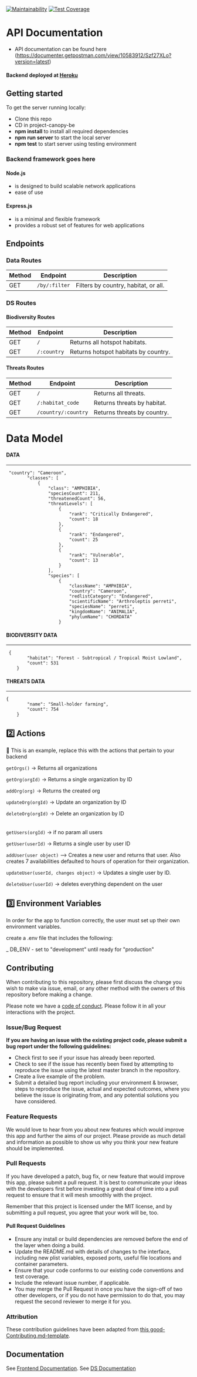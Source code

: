 [![Maintainability](https://api.codeclimate.com/v1/badges/e3a4b7ce6158bc66ca58/maintainability)](https://codeclimate.com/github/Lambda-School-Labs/project-canopy-be/maintainability)
[![Test Coverage](https://api.codeclimate.com/v1/badges/e3a4b7ce6158bc66ca58/test_coverage)](https://codeclimate.com/github/Lambda-School-Labs/project-canopy-be/test_coverage)

# API Documentation

- API documentation can be found here (https://documenter.getpostman.com/view/10583912/Szf27XLo?version=latest)

#### Backend deployed at [Heroku](https://projectcanopybackend.herokuapp.com) <br>

## Getting started

To get the server running locally:

- Clone this repo
- CD in project-canopy-be
- **npm install** to install all required dependencies
- **npm run server** to start the local server
- **npm test** to start server using testing environment

### Backend framework goes here

#### Node.js

- is designed to build scalable network applications
- ease of use

#### Express.js

- is a minimal and flexible framework
- provides a robust set of features for web applications

## Endpoints

### Data Routes

| Method | Endpoint      | Description                          |
| ------ | ------------- | ------------------------------------ |
| GET    | `/by/:filter` | Filters by country, habitat, or all. |

### DS Routes

#### Biodiversity Routes

| Method | Endpoint    | Description                          |
| ------ | ----------- | ------------------------------------ |
| GET    | `/`         | Returns all hotspot habitats.        |
| GET    | `/:country` | Returns hotspot habitats by country. |

#### Threats Routes

| Method | Endpoint            | Description                 |
| ------ | ------------------- | --------------------------- |
| GET    | `/`                 | Returns all threats.        |
| GET    | `/:habitat_code`    | Returns threats by habitat. |
| GET    | `/country/:country` | Returns threats by country. |

# Data Model

#### DATA

---

```
 "country": "Cameroon",
        "classes": [
            {
                "class": "AMPHIBIA",
                "speciesCount": 211,
                "threatenedCount": 56,
                "threatLevels": [
                    {
                        "rank": "Critically Endangered",
                        "count": 18
                    },
                    {
                        "rank": "Endangered",
                        "count": 25
                    },
                    {
                        "rank": "Vulnerable",
                        "count": 13
                    }
                ],
                "species": [
                    {
                        "className": "AMPHIBIA",
                        "country": "Cameroon",
                        "redlistCategory": "Endangered",
                        "scientificName": "Arthroleptis perreti",
                        "speciesName": "perreti",
                        "kingdomName": "ANIMALIA",
                        "phylumName": "CHORDATA"
                    }
```

#### BIODIVERSITY DATA

---

```
 {
        "habitat": "Forest - Subtropical / Tropical Moist Lowland",
        "count": 531
    }
```

#### THREATS DATA

---

```
{
        "name": "Small-holder farming",
        "count": 754
    }
```

## 2️⃣ Actions

🚫 This is an example, replace this with the actions that pertain to your backend

`getOrgs()` -> Returns all organizations

`getOrg(orgId)` -> Returns a single organization by ID

`addOrg(org)` -> Returns the created org

`updateOrg(orgId)` -> Update an organization by ID

`deleteOrg(orgId)` -> Delete an organization by ID
<br>
<br>
<br>
`getUsers(orgId)` -> if no param all users

`getUser(userId)` -> Returns a single user by user ID

`addUser(user object)` --> Creates a new user and returns that user. Also creates 7 availabilities defaulted to hours of operation for their organization.

`updateUser(userId, changes object)` -> Updates a single user by ID.

`deleteUser(userId)` -> deletes everything dependent on the user

## 3️⃣ Environment Variables

In order for the app to function correctly, the user must set up their own environment variables.

create a .env file that includes the following:

\_ DB_ENV - set to "development" until ready for "production"

## Contributing

When contributing to this repository, please first discuss the change you wish to make via issue, email, or any other method with the owners of this repository before making a change.

Please note we have a [code of conduct](./code_of_conduct.md). Please follow it in all your interactions with the project.

### Issue/Bug Request

**If you are having an issue with the existing project code, please submit a bug report under the following guidelines:**

- Check first to see if your issue has already been reported.
- Check to see if the issue has recently been fixed by attempting to reproduce the issue using the latest master branch in the repository.
- Create a live example of the problem.
- Submit a detailed bug report including your environment & browser, steps to reproduce the issue, actual and expected outcomes, where you believe the issue is originating from, and any potential solutions you have considered.

### Feature Requests

We would love to hear from you about new features which would improve this app and further the aims of our project. Please provide as much detail and information as possible to show us why you think your new feature should be implemented.

### Pull Requests

If you have developed a patch, bug fix, or new feature that would improve this app, please submit a pull request. It is best to communicate your ideas with the developers first before investing a great deal of time into a pull request to ensure that it will mesh smoothly with the project.

Remember that this project is licensed under the MIT license, and by submitting a pull request, you agree that your work will be, too.

#### Pull Request Guidelines

- Ensure any install or build dependencies are removed before the end of the layer when doing a build.
- Update the README.md with details of changes to the interface, including new plist variables, exposed ports, useful file locations and container parameters.
- Ensure that your code conforms to our existing code conventions and test coverage.
- Include the relevant issue number, if applicable.
- You may merge the Pull Request in once you have the sign-off of two other developers, or if you do not have permission to do that, you may request the second reviewer to merge it for you.

### Attribution

These contribution guidelines have been adapted from [this good-Contributing.md-template](https://gist.github.com/PurpleBooth/b24679402957c63ec426).

## Documentation

See [Frontend Documentation](https://github.com/Lambda-School-Labs/project-canopy-fe).
See [DS Documentation](https://github.com/Lambda-School-Labs/project-canopy-ds)
